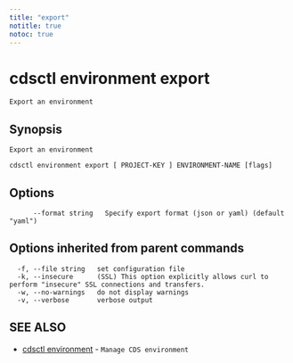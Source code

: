 ```yaml
---
title: "export"
notitle: true
notoc: true
---
```

# cdsctl environment export

`Export an environment`

## Synopsis

`Export an environment`

```
cdsctl environment export [ PROJECT-KEY ] ENVIRONMENT-NAME [flags]
```

## Options

```
      --format string   Specify export format (json or yaml) (default "yaml")
```

## Options inherited from parent commands

```
  -f, --file string   set configuration file
  -k, --insecure      (SSL) This option explicitly allows curl to perform "insecure" SSL connections and transfers.
  -w, --no-warnings   do not display warnings
  -v, --verbose       verbose output
```

## SEE ALSO

* [cdsctl environment](/docs/components/cdsctl/environment/)	 - `Manage CDS environment`

